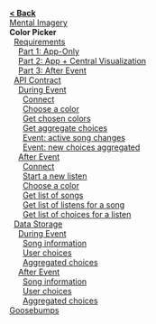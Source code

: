 [**< Back**](Home)  
[Mental Imagery](Mental-Imagery)  
**Color Picker**  
&nbsp;&nbsp;[Requirements](#requirements)  
&nbsp;&nbsp;&nbsp;&nbsp;[Part 1: App-Only](#part-1-app-only)  
&nbsp;&nbsp;&nbsp;&nbsp;[Part 2: App + Central Visualization](#part-2-app--central-visualization)  
&nbsp;&nbsp;&nbsp;&nbsp;[Part 3: After Event](#part-3-after-event)  
&nbsp;&nbsp;[API Contract](#api-contract)  
&nbsp;&nbsp;&nbsp;&nbsp;[During Event](#during-event)  
&nbsp;&nbsp;&nbsp;&nbsp;&nbsp;&nbsp;[Connect](#connect)  
&nbsp;&nbsp;&nbsp;&nbsp;&nbsp;&nbsp;[Choose a color](#choose-a-color)  
&nbsp;&nbsp;&nbsp;&nbsp;&nbsp;&nbsp;[Get chosen colors](#get-chosen-colors)  
&nbsp;&nbsp;&nbsp;&nbsp;&nbsp;&nbsp;[Get aggregate choices](#get-aggregate-choices)  
&nbsp;&nbsp;&nbsp;&nbsp;&nbsp;&nbsp;[Event: active song changes](#event-active-song-changes)  
&nbsp;&nbsp;&nbsp;&nbsp;&nbsp;&nbsp;[Event: new choices aggregated](#event-new-choices-aggregated)  
&nbsp;&nbsp;&nbsp;&nbsp;[After Event](#after-event)  
&nbsp;&nbsp;&nbsp;&nbsp;&nbsp;&nbsp;[Connect](#connect-1)  
&nbsp;&nbsp;&nbsp;&nbsp;&nbsp;&nbsp;[Start a new listen](#start-a-new-listen)  
&nbsp;&nbsp;&nbsp;&nbsp;&nbsp;&nbsp;[Choose a color](#choose-a-color-1)  
&nbsp;&nbsp;&nbsp;&nbsp;&nbsp;&nbsp;[Get list of songs](#get-list-of-songs)  
&nbsp;&nbsp;&nbsp;&nbsp;&nbsp;&nbsp;[Get list of listens for a song](#get-list-of-listens-for-a-song)  
&nbsp;&nbsp;&nbsp;&nbsp;&nbsp;&nbsp;[Get list of choices for a listen](#get-list-of-choices-for-a-listen)  
&nbsp;&nbsp;[Data Storage](#data-storage)  
&nbsp;&nbsp;&nbsp;&nbsp;[During Event](#during-event-1)  
&nbsp;&nbsp;&nbsp;&nbsp;&nbsp;&nbsp;[Song information](#song-information)  
&nbsp;&nbsp;&nbsp;&nbsp;&nbsp;&nbsp;[User choices](#user-choices)  
&nbsp;&nbsp;&nbsp;&nbsp;&nbsp;&nbsp;[Aggregated choices](#aggregated-choices)  
&nbsp;&nbsp;&nbsp;&nbsp;[After Event](#after-event-1)  
&nbsp;&nbsp;&nbsp;&nbsp;&nbsp;&nbsp;[Song information](#song-information-1)  
&nbsp;&nbsp;&nbsp;&nbsp;&nbsp;&nbsp;[User choices](#user-choices-1)  
&nbsp;&nbsp;&nbsp;&nbsp;&nbsp;&nbsp;[Aggregated choices](#aggregated-choices-1)  
[Goosebumps](Goosebumps)  